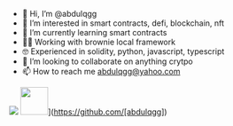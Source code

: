 - 👋 Hi, I’m @abdulqgg
- 👀 I’m interested in smart contracts, defi, blockchain, nft 
- 🌱 I’m currently learning smart contracts
- 👨‍💻 Working with brownie local framework
- 🤓 Experienced in solidity, python, javascript, typescript
- 💞️ I’m looking to collaborate on anything crytpo
- 📫 How to reach me abdulqgg@yahoo.com

<!---
abdulqgg/abdulqgg is a ✨ special ✨ repository because its `README.md` (this file) appears on your GitHub profile.
You can click the Preview link to take a look at your changes.
--->

![](https://bit.ly/3enMyFZ)
<img src="https://raw.githubusercontent.com/[your-github-username]/[your-github-username]/main/profile-views.svg" height="50"/>](https://github.com/[abdulqgg])
